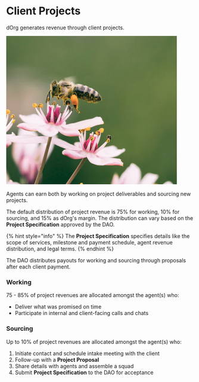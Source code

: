 # Client Projects

dOrg generates revenue through client projects.

![](../.gitbook/assets/image%20%282%29.png)

Agents can earn both by working on project deliverables and sourcing new projects.

The default distribution of project revenue is 75% for working, 10% for sourcing, and 15% as dOrg's margin. The distribution can vary based on the **Project Specification** approved by the DAO.

{% hint style="info" %}
The **Project Specification** specifies details like the scope of services, milestone and payment schedule, agent revenue distribution, and legal terms.
{% endhint %}

The DAO distributes payouts for working and sourcing through proposals after each client payment.

### Working

75 - 85% of project revenues are allocated amongst the agent\(s\) who:

* Deliver what was promised on time
* Participate in internal and client-facing calls and chats

### Sourcing

Up to 10% of project revenues are allocated amongst the agent\(s\) who:

1. Initiate contact and schedule intake meeting with the client
2. Follow-up with a **Project Proposal**
3. Share details with agents and assemble a squad
4. Submit **Project Specification** to the DAO for acceptance


